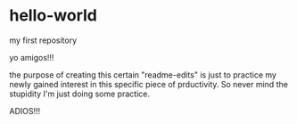 # hello-world
my first repository

yo amigos!!!

the purpose of creating this certain "readme-edits" is just to practice my newly gained interest in this specific piece of prductivity. So never mind the stupidity I'm just doing some practice.


ADIOS!!!
